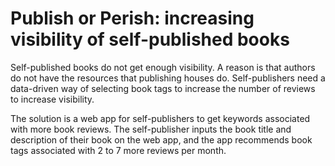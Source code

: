 # Publish or Perish: increasing visibility of self-published books


Self-published books do not get enough visibility. A reason is that authors do not have the resources that publishing houses do. Self-publishers need a data-driven way of selecting book tags to increase the number of reviews to increase visibility.

The solution is a web app for self-publishers to get keywords associated with more book reviews. The self-publisher inputs the book title and description of their book on the web app, and the app recommends book tags associated with 2 to 7 more reviews per month.

